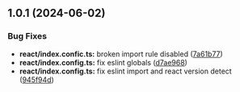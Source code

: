 ## 1.0.1 (2024-06-02)


### Bug Fixes

* **react/index.confic.ts:** broken import rule disabled ([7a61b77](https://github.com/santi020k/eslint-config-santi020k/commit/7a61b7746f2da0d8fc463cf5ae3a670b907ab21c))
* **react/index.config.ts:** fix eslint globals ([d7ae968](https://github.com/santi020k/eslint-config-santi020k/commit/d7ae9689a1b015c43872f0b74b240693c6517f6b))
* **react/index.config.ts:** fix eslint import and react version detect ([945f94d](https://github.com/santi020k/eslint-config-santi020k/commit/945f94d50521c8986601dd6258d7bf1eb4ff0283))



